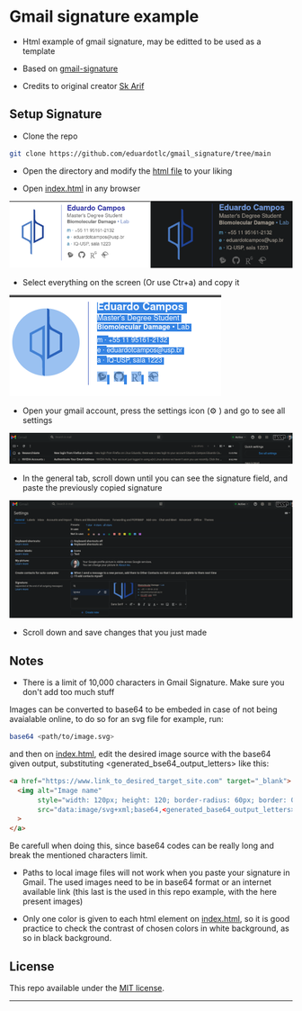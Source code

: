 # Gmail signature example

- Html example of gmail signature, may be editted to be used as a template

- Based on [gmail-signature](https://github.com/skarif2/gmail-signature/tree/master)

- Credits to original creator [Sk Arif](https://github.com/skarif2)

## Setup Signature

- Clone the repo

```bash
git clone https://github.com/eduardotlc/gmail_signature/tree/main
```
- Open the directory and modify the [html file](./index.html) to your liking

- Open [index.html](./index.html) in any browser

![Original example](./.readme/ex1.png)

- Select everything on the screen (Or use Ctr+a) and copy it

![Copy example](./.readme/ex2.png)

- Open your gmail account, press the settings icon (⚙️ ) and go to see all settings

![Settings](./.readme/ex3.png)

- In the general tab, scroll down until you can see the signature field, and paste the previously copied signature

![Pasting](./.readme/ex4.png)

- Scroll down and save changes that you just made

## Notes

- There is a limit of 10,000 characters in Gmail Signature. Make sure you don't add too much stuff

Images can be converted to base64 to be embeded in case of not being avaialable online,
to do so for an svg file for example, run:

```bash
base64 <path/to/image.svg>
```

and then on [index.html](./index.html), edit the desired image source with the base64 given output, substituting <generated_bse64_output_letters> like this:

```html
<a href="https://www.link_to_desired_target_site.com" target="_blank">
  <img alt="Image name"
       style="width: 120px; height: 120; border-radius: 60px; border: 0;"
       src="data:image/svg+xml;base64,<generated_base64_output_letters>"
  >
</a>
```

Be carefull when doing this, since base64 codes can be really long and break the mentioned characters limit.

- Paths to local image files will not work when you paste your signature in Gmail. The used images need to be
in base64 format or an internet available link (this last is the used in this repo example, with the here present images)

- Only one color is given to each html element on [index.html](./index.html), so it is good practice to check the contrast
of chosen colors in white background, as so in black background.

## License

This repo available under the [MIT license](https://github.com/skarif2/gmail-signature/blob/master/LICENSE).

---
